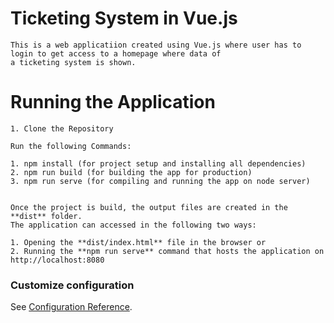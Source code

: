 # Ticketing System in Vue.js
```
This is a web applicatiion created using Vue.js where user has to login to get access to a homepage where data of
a ticketing system is shown.
```

# Running the Application
```
1. Clone the Repository

Run the following Commands:

1. npm install (for project setup and installing all dependencies)
2. npm run build (for building the app for production)
3. npm run serve (for compiling and running the app on node server)


Once the project is build, the output files are created in the **dist** folder.
The application can accessed in the following two ways:

1. Opening the **dist/index.html** file in the browser or
2. Running the **npm run serve** command that hosts the application on http://localhost:8080

```

### Customize configuration
See [Configuration Reference](https://cli.vuejs.org/config/).
